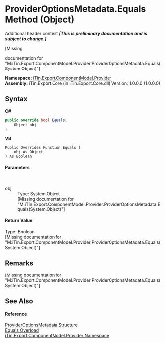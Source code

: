 # ProviderOptionsMetadata.Equals Method (Object)
Additional header content _**\[This is preliminary documentation and is subject to change.\]**_

\[Missing <summary> documentation for "M:iTin.Export.ComponentModel.Provider.ProviderOptionsMetadata.Equals(System.Object)"\]

**Namespace:**&nbsp;<a href="723a96b5-5779-2554-cf17-05149bfcb802">iTin.Export.ComponentModel.Provider</a><br />**Assembly:**&nbsp;iTin.Export.Core (in iTin.Export.Core.dll) Version: 1.0.0.0 (1.0.0.0)

## Syntax

**C#**<br />
``` C#
public override bool Equals(
	Object obj
)
```

**VB**<br />
``` VB
Public Overrides Function Equals ( 
	obj As Object
) As Boolean
```


#### Parameters
&nbsp;<dl><dt>obj</dt><dd>Type: System.Object<br />\[Missing <param name="obj"/> documentation for "M:iTin.Export.ComponentModel.Provider.ProviderOptionsMetadata.Equals(System.Object)"\]</dd></dl>

#### Return Value
Type: Boolean<br />\[Missing <returns> documentation for "M:iTin.Export.ComponentModel.Provider.ProviderOptionsMetadata.Equals(System.Object)"\]

## Remarks
\[Missing <remarks> documentation for "M:iTin.Export.ComponentModel.Provider.ProviderOptionsMetadata.Equals(System.Object)"\]

## See Also


#### Reference
<a href="153c6c4f-d6fc-429b-f73e-0f2d08841cf1">ProviderOptionsMetadata Structure</a><br /><a href="623bff25-805c-1219-d776-c958faf7784f">Equals Overload</a><br /><a href="723a96b5-5779-2554-cf17-05149bfcb802">iTin.Export.ComponentModel.Provider Namespace</a><br />